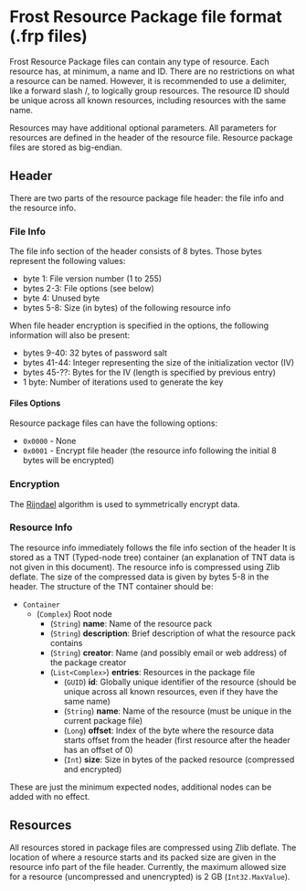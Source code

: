 Frost Resource Package file format (.frp files)
===============================================

Frost Resource Package files can contain any type of resource.
Each resource has, at minimum, a name and ID.
There are no restrictions on what a resource can be named.
However, it is recommended to use a delimiter, like a forward slash /, to logically group resources.
The resource ID should be unique across all known resources, including resources with the same name.

Resources may have additional optional parameters.
All parameters for resources are defined in the header of the resource file.
Resource package files are stored as big-endian.

Header
------

There are two parts of the resource package file header: the file info and the resource info.

### File Info ###

The file info section of the header consists of 8 bytes.
Those bytes represent the following values:

* byte 1:    File version number (1 to 255)
* bytes 2-3: File options (see below)
* byte 4:    Unused byte
* bytes 5-8: Size (in bytes) of the following resource info

When file header encryption is specified in the options, the following information will also be present:

* bytes 9-40:  32 bytes of password salt
* bytes 41-44: Integer representing the size of the initialization vector (IV)
* bytes 45-??: Bytes for the IV (length is specified by previous entry)
* 1 byte:      Number of iterations used to generate the key     

#### Files Options ####

Resource package files can have the following options:

* `0x0000` - None
* `0x0001` - Encrypt file header (the resource info following the initial 8 bytes will be encrypted)

### Encryption ###

The [Rijndael](http://msdn.microsoft.com/en-us/library/system.security.cryptography.rijndaelmanaged%28v=vs.100%29.aspx "RijndaelManaged Class") algorithm is used to symmetrically encrypt data.

### Resource Info ###

The resource info immediately follows the file info section of the header
It is stored as a TNT (Typed-node tree) container (an explanation of TNT data is not given in this document).
The resource info is compressed using Zlib deflate.
The size of the compressed data is given by bytes 5-8 in the header.
The structure of the TNT container should be:

- `Container`
	- (`Complex`) Root node
		- (`String`) **name**: Name of the resource pack
		- (`String`) **description**: Brief description of what the resource pack contains
		- (`String`) **creator**: Name (and possibly email or web address) of the package creator
		- (`List<Complex>`) **entries**: Resources in the package file
			- (`GUID`) **id**: Globally unique identifier of the resource (should be unique across all known resources, even if they have the same name)
			- (`String`) **name**: Name of the resource (must be unique in the current package file)
			- (`Long`) **offset**: Index of the byte where the resource data starts offset from the header (first resource after the header has an offset of 0)
			- (`Int`) **size**: Size in bytes of the packed resource (compressed and encrypted)

These are just the minimum expected nodes, additional nodes can be added with no effect.

Resources
---------

All resources stored in package files are compressed using Zlib deflate.
The location of where a resource starts and its packed size are given in the resource info part of the file header.
Currently, the maximum allowed size for a resource (uncompressed and unencrypted) is 2 GB (`Int32.MaxValue`).
